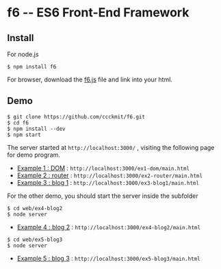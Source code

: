 # f6 -- ES6 Front-End Framework

## Install

For node.js 

```
$ npm install f6
```

For browser, download the [f6.js](web/f6.js) file and link into your html.


## Demo

```
$ git clone https://github.com/ccckmit/f6.git
$ cd f6
$ npm install --dev
$ npm start
```

The server started at `http://localhost:3000/` , visiting the following page for demo program.

* [Example 1 : DOM](web/ex1-dom/) :  `http://localhost:3000/ex1-dom/main.html`
* [Example 2 : router](web/ex2-router/) :  `http://localhost:3000/ex2-router/main.html`
* [Example 3 : blog 1](web/ex3-blog1/) :  `http://localhost:3000/ex3-blog1/main.html`

For the other demo, you should start the server inside the subfolder

```
$ cd web/ex4-blog2
$ node server
```

* [Example 4 : blog 2](web/ex4-blog2/) :  `http://localhost:3000/ex4-blog2/main.html`

```
$ cd web/ex5-blog3
$ node server
```

* [Example 5 : blog 3](web/ex5-blog3/) :  `http://localhost:3000/ex5-blog3/main.html`
